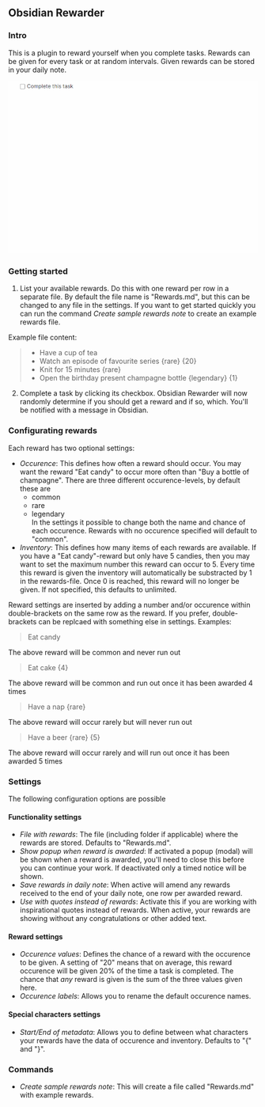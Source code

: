 ## Obsidian Rewarder

### Intro

This is a plugin to reward yourself when you complete tasks. Rewards can be given for every task or at random intervals. Given rewards can be stored in your daily note.

![Example of completing a task](https://raw.githubusercontent.com/Gnopps/obsidian-rewarder/master/Example.gif)

### Getting started

1. List your available rewards. Do this with one reward per row in a separate file. By default the file name is "Rewards.md", but this can be changed to any file in the settings. If you want to get started quickly you can run the command _Create sample rewards note_ to create an example rewards file.

Example file content:

> -   Have a cup of tea
> -   Watch an episode of favourite series {rare} {20}
> -   Knit for 15 minutes {rare}
> -   Open the birthday present champagne bottle {legendary} {1}

2. Complete a task by clicking its checkbox. Obsidian Rewarder will now randomly determine if you should get a reward and if so, which. You'll be notified with a message in Obsidian.

### Configurating rewards

Each reward has two optional settings:

-   _Occurence_: This defines how often a reward should occur. You may want the reward "Eat candy" to occur more often than "Buy a bottle of champagne". There are three different occurence-levels, by default these are
    -   common
    -   rare
    -   legendary  
        In the settings it possible to change both the name and chance of each occurence. Rewards with no occurence specified will default to "common".
-   _Inventory_: This defines how many items of each rewards are available. If you have a "Eat candy"-reward but only have 5 candies, then you may want to set the maximum number this reward can occur to 5. Every time this reward is given the inventory will automatically be substracted by 1 in the rewards-file. Once 0 is reached, this reward will no longer be given. If not specified, this defaults to unlimited.

Reward settings are inserted by adding a number and/or occurence within double-brackets on the same row as the reward. If you prefer, double-brackets can be replcaed with something else in settings. Examples:

> Eat candy

The above reward will be common and never run out

> Eat cake {4}

The above reward will be common and run out once it has been awarded 4 times

> Have a nap {rare}

The above reward will occur rarely but will never run out

> Have a beer {rare} {5}

The above reward will occur rarely and will run out once it has been awarded 5 times

### Settings

The following configuration options are possible

#### Functionality settings

-   _File with rewards_: The file (including folder if applicable) where the rewards are stored. Defaults to "Rewards.md".
-   _Show popup when reward is awarded_: If activated a popup (modal) will be shown when a reward is awarded, you'll need to close this before you can continue your work. If deactivated only a timed notice will be shown.
-   _Save rewards in daily note_: When active will amend any rewards received to the end of your daily note, one row per awarded reward.
-   _Use with quotes instead of rewards_: Activate this if you are working with inspirational quotes instead of rewards. When active, your rewards are showing without any congratulations or other added text.

#### Reward settings

-   _Occurence values_: Defines the chance of a reward with the occurence to be given. A setting of "20" means that on average, this reward occurence will be given 20% of the time a task is completed. The chance that _any_ reward is given is the sum of the three values given here.
-   _Occurence labels_: Allows you to rename the default occurence names.

#### Special characters settings

-   _Start/End of metadata_: Allows you to define between what characters your rewards have the data of occurence and inventory. Defaults to "{" and "}".

### Commands

-   _Create sample rewards note_: This will create a file called "Rewards.md" with example rewards.
